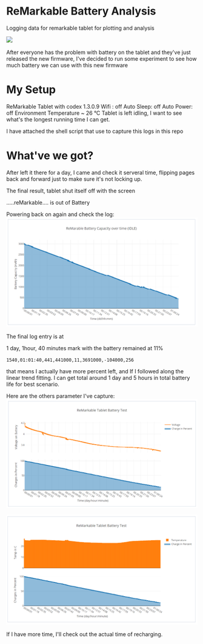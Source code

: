 
# ReMarkable Battery Analysis
Logging data for remarkable tablet for plotting and analysis

![](https://blog.the-ebook-reader.com/wp-content/uploads/2018/03/remarkable.jpg)

After everyone has the problem with battery on the tablet and they've just released the new firmware, I've decided to run some experiment to see how much battery we can use with  this new firmware

# My Setup
ReMarkable Tablet with codex 1.3.0.9
Wifi : off
Auto Sleep: off
Auto Power: off
Environment Temperature ~ 26 °C
Tablet is left idling, I want to see what's the longest running time I can get.

I have attached the shell script that use to capture this logs in this repo

# What've we got?
After left it there for a day, I came and check it serveral time, flipping pages back and forward just to make sure it's not locking up.

The final result, tablet shut itself off with the screen

.....reMarkable....
is out of Battery

Powering back on again and check the log:
![enter image description here](https://github.com/thamarnan/remarkable-battery-analysis/blob/master/images/maH_plot.png?raw=true)

The final log entry is at 

1 day, 1hour, 40 minutes mark
with the battery remained at 11%

    1540,01:01:40,441,441000,11,3691000,-104000,256

that means I actually have more percent left, and If I followed along the linear trend fitting. I can get total around 1 day and 5 hours in total battery life for best scenario.

Here are the others parameter I've capture:
![enter image description here](https://github.com/thamarnan/remarkable-battery-analysis/blob/master/images/voltage_plot.png?raw=true)


![enter image description here](https://github.com/thamarnan/remarkable-battery-analysis/blob/master/images/temp.png?raw=true)

If I have more time, I'll check out the actual time of recharging.

